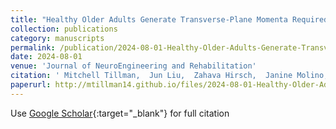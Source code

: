 ```yaml
---
title: "Healthy Older Adults Generate Transverse-Plane Momenta Required for 90$^circ$ Turns While Walking during the Same Phases of Gait as Used in Straight-Line Gait"
collection: publications
category: manuscripts
permalink: /publication/2024-08-01-Healthy-Older-Adults-Generate-Transverse-Plane-Momenta-Required-for-90circ-Turns-While-Walking-during-the-Same-Phases-of-Gait-as-Used-in-Straight-Line-Gait
date: 2024-08-01
venue: 'Journal of NeuroEngineering and Rehabilitation'
citation: ' Mitchell Tillman,  Jun Liu,  Zahava Hirsch,  Janine Molino,  Antonia Zaferiou, &quot;Healthy Older Adults Generate Transverse-Plane Momenta Required for 90$^circ$ Turns While Walking during the Same Phases of Gait as Used in Straight-Line Gait.&quot; Journal of NeuroEngineering and Rehabilitation, 2024.'
paperurl: http://mtillman14.github.io/files/2024-08-01-Healthy-Older-Adults-Generate-Transverse-Plane-Momenta-Required-for-90circ-Turns-While-Walking-during-the-Same-Phases-of-Gait-as-Used-in-Straight-Line-Gait.pdf
---
```

Use [Google Scholar](https://scholar.google.com/scholar?q=Healthy+Older+Adults+Generate+Transverse+Plane+Momenta+Required+for+90$^circ$+Turns+While+Walking+during+the+Same+Phases+of+Gait+as+Used+in+Straight+Line+Gait){:target="_blank"} for full citation